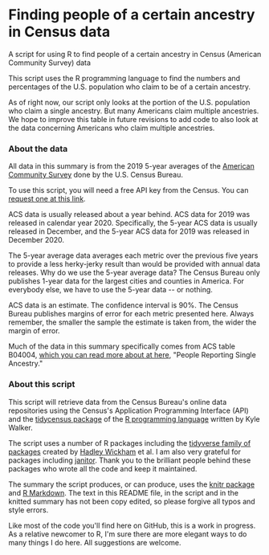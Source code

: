 # Finding people of a certain ancestry in Census data
A script for using R to find people of a certain ancestry in Census (American Community Survey) data

This script uses the R programming language to find the numbers and percentages of the U.S. population who claim to be of a certain ancestry. 

As of right now, our script only looks at the portion of the U.S. population who claim a single ancestry. But many Americans claim multiple ancestries. We hope to improve this table in future revisions to add code to also look at the data concerning Americans who claim multiple ancestries. 

### About the data

All data in this summary is from the 2019 5-year averages of the [American Community Survey](https://www.census.gov/programs-surveys/acs) done by the U.S. Census Bureau.

To use this script, you will need a free API key from the Census. You can [request one at this link](https://api.census.gov/data/key_signup.html).

ACS data is usually released about a year behind. ACS data for 2019 was released in calendar year 2020. Specifically, the 5-year ACS data is usually released in December, and the 5-year ACS data for 2019 was released in December 2020. 

The 5-year average data averages each metric over the previous five years to provide a less herky-jerky result than would be provided with annual data releases. Why do we use the 5-year average data? The Census Bureau only publishes 1-year data for the largest cities and counties in America. For everybody else, we have to use the 5-year data -- or nothing. 

ACS data is an estimate. The confidence interval is 90%. The Census Bureau publishes margins of error for each metric presented here. Always remember, the smaller the sample the estimate is taken from, the wider the margin of error. 

Much of the data in this summary specifically comes from ACS table B04004, [which you can read more about at here](https://censusreporter.org/tables/B04004/), "People Reporting Single Ancestry." 

### About this script

This script will retrieve data from the Census Bureau's online data repositories using the Census's Application Programming Interface (API) and the [tidycensus package](https://walker-data.com/tidycensus/) of the [R programming language](https://en.wikipedia.org/wiki/R_(programming_language)) written by Kyle Walker.

The script uses a number of R packages including the [tidyverse family of packages](https://www.tidyverse.org/) created by [Hadley Wickham](http://hadley.nz/) et al. I am also very grateful for packages including [janitor](https://github.com/sfirke/janitor). Thank you to the brilliant people behind these packages who wrote all the code and keep it maintained. 

The summary the script produces, or can produce, uses the [knitr package](https://yihui.org/knitr/) and [R Markdown](https://rmarkdown.rstudio.com/index.html). The text in this README file, in the script and in the knitted summary has not been copy edited, so please forgive all typos and style errors. 

Like most of the code you'll find here on GitHub, this is a work in progress. As a relative newcomer to R, I'm sure there are more elegant ways to do many things I do here. All suggestions are welcome. 
